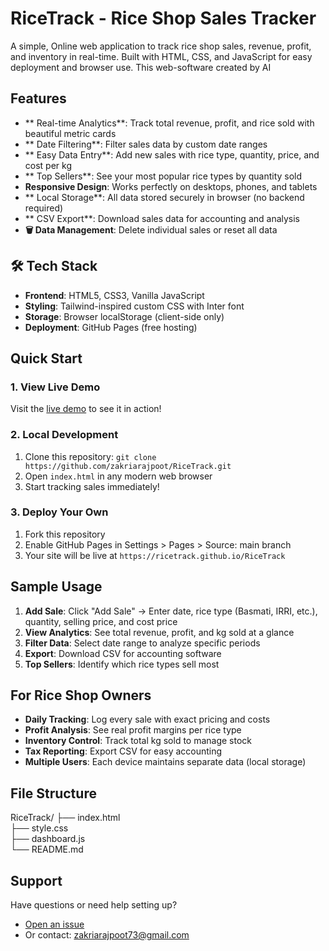#  RiceTrack - Rice Shop Sales Tracker

A simple, Online web application to track rice shop sales, revenue, profit, and inventory in real-time. Built with HTML, CSS, and JavaScript for easy deployment and browser use.
This web-software created by AI

##  Features

- ** Real-time Analytics**: Track total revenue, profit, and rice sold with beautiful metric cards
- ** Date Filtering**: Filter sales data by custom date ranges
- ** Easy Data Entry**: Add new sales with rice type, quantity, price, and cost per kg
- ** Top Sellers**: See your most popular rice types by quantity sold
- **Responsive Design**: Works perfectly on desktops, phones, and tablets
- ** Local Storage**: All data stored securely in browser (no backend required)
- ** CSV Export**: Download sales data for accounting and analysis
- **🗑 Data Management**: Delete individual sales or reset all data

## 🛠 Tech Stack

- **Frontend**: HTML5, CSS3, Vanilla JavaScript
- **Styling**: Tailwind-inspired custom CSS with Inter font
- **Storage**: Browser localStorage (client-side only)
- **Deployment**: GitHub Pages (free hosting)

##  Quick Start

### 1. View Live Demo
Visit the [live demo](https://zakriarajpoot.github.io/ricetrack.github.io/) to see it in action!

### 2. Local Development
1. Clone this repository: `git clone https://github.com/zakriarajpoot/RiceTrack.git`
2. Open `index.html` in any modern web browser
3. Start tracking sales immediately!

### 3. Deploy Your Own
1. Fork this repository
2. Enable GitHub Pages in Settings > Pages > Source: main branch
3. Your site will be live at `https://ricetrack.github.io/RiceTrack`

## Sample Usage

1. **Add Sale**: Click "Add Sale" → Enter date, rice type (Basmati, IRRI, etc.), quantity, selling price, and cost price
2. **View Analytics**: See total revenue, profit, and kg sold at a glance
3. **Filter Data**: Select date range to analyze specific periods
4. **Export**: Download CSV for accounting software
5. **Top Sellers**: Identify which rice types sell most


##  For Rice Shop Owners

- **Daily Tracking**: Log every sale with exact pricing and costs
- **Profit Analysis**: See real profit margins per rice type
- **Inventory Control**: Track total kg sold to manage stock
- **Tax Reporting**: Export CSV for easy accounting
- **Multiple Users**: Each device maintains separate data (local storage)

##  File Structure
RiceTrack/
├── index.html          
├── style.css           
├── dashboard.js        
└── README.md           

##  Support

Have questions or need help setting up? 
- [Open an issue](https://github.com/zakriarajpoot/RiceTrack/issues)
- Or contact: zakriarajpoot73@gmail.com
